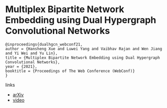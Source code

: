 # Multiplex Bipartite Network Embedding using Dual Hypergraph Convolutional Networks

```
@inproceedings{dualhgcn_webconf21,
author = {Hansheng Xue and Luwei Yang and Vaibhav Rajan and Wen Jiang and Yi Wei and Yu Lin},
title = {Multiplex Bipartite Network Embedding using Dual Hypergraph Convolutional Networks},
year = {2021},
booktitle = {Proceedings of The Web Conference (WebConf)}
}
```

links
- [arXiv](https://arxiv.org/abs/2102.06371)
- [video](https://www.youtube.com/watch?v=G_W2pjCSkQ4)
